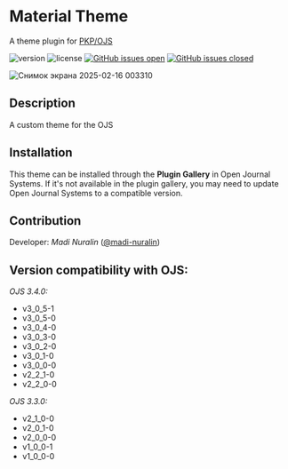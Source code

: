 # Material Theme
A theme plugin for [PKP/OJS](https://pkp.sfu.ca/ojs/)

![version](https://img.shields.io/github/v/release/madi-nuralin/material)
![license](https://img.shields.io/github/license/madi-nuralin/material)
<a href="https://github.com/madi-nuralin/material/issues?q=is%3Aopen+is%3Aissue" target="_blank">![GitHub issues open](https://img.shields.io/github/issues/madi-nuralin/material.svg)</a>
<a href="https://github.com/madi-nuralin/material/issues?q=is%3Aissue+is%3Aclosed" target="_blank">![GitHub issues closed](https://img.shields.io/github/issues-closed-raw/madi-nuralin/material.svg)</a>

![Снимок экрана 2025-02-16 003310](https://github.com/user-attachments/assets/542b534f-56fb-48e4-b02d-a8db0a9b1e58)

## Description
A custom theme for the OJS

## Installation
This theme can be installed through the **Plugin Gallery** in Open Journal Systems. If it's not available in the plugin gallery, you may need to update Open Journal Systems to a compatible version.

## Contribution

Developer: *Madi Nuralin* ([@madi-nuralin](https://github.com/madi-nuralin))

## Version compatibility with OJS:

*OJS 3.4.0:*
* v3_0_5-1
* v3_0_5-0
* v3_0_4-0
* v3_0_3-0
* v3_0_2-0
* v3_0_1-0
* v3_0_0-0
* v2_2_1-0
* v2_2_0-0

*OJS 3.3.0:*
* v2_1_0-0
* v2_0_1-0
* v2_0_0-0
* v1_0_0-1
* v1_0_0-0
